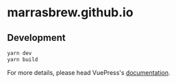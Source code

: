 # marrasbrew.github.io

> 

## Development

```bash
yarn dev
yarn build
```

For more details, please head VuePress's [documentation](https://v1.vuepress.vuejs.org/).

